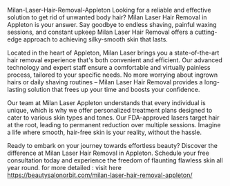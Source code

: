 Milan-Laser-Hair-Removal-Appleton
Looking for a reliable and effective solution to get rid of unwanted body hair? Milan Laser Hair Removal in Appleton is your answer. Say goodbye to endless shaving, painful waxing sessions, and constant upkeep
Milan Laser Hair Removal offers a cutting-edge approach to achieving silky-smooth skin that lasts.

Located in the heart of Appleton, Milan Laser brings you a state-of-the-art hair removal experience that's both convenient and efficient. Our advanced technology and expert staff ensure a comfortable and virtually painless process, tailored to your specific needs. No more worrying about ingrown hairs or daily shaving routines – Milan Laser Hair Removal provides a long-lasting solution that frees up your time and boosts your confidence.

Our team at Milan Laser Appleton understands that every individual is unique, which is why we offer personalized treatment plans designed to cater to various skin types and tones. Our FDA-approved lasers target hair at the root, leading to permanent reduction over multiple sessions. Imagine a life where smooth, hair-free skin is your reality, without the hassle.

Ready to embark on your journey towards effortless beauty? Discover the difference at Milan Laser Hair Removal in Appleton. Schedule your free consultation today and experience the freedom of flaunting flawless skin all year round.
for more detailed : visit here
https://beautysalonorbit.com/milan-laser-hair-removal-appleton/
